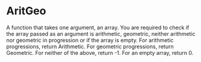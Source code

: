 # AritGeo
A function that takes one argument, an array. You are required to check if the array passed as an argument is arithmetic, geometric, neither arithmetic nor geometric in progression or if the array is empty. For arithmetic progressions, return Arithmetic. For geometric progressions, return Geometric. For neither of the above, return -1. For an empty array, return 0.